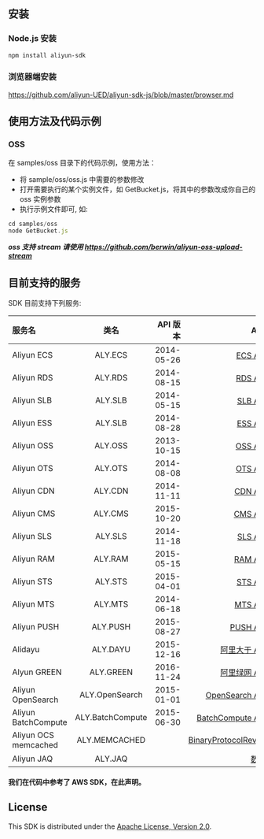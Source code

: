 ## 安装

### Node.js 安装

```sh
npm install aliyun-sdk
```

### 浏览器端安装

https://github.com/aliyun-UED/aliyun-sdk-js/blob/master/browser.md

## 使用方法及代码示例

### OSS
在 samples/oss 目录下的代码示例，使用方法：
 - 将 sample/oss/oss.js 中需要的参数修改
 - 打开需要执行的某个实例文件，如 GetBucket.js，将其中的参数改成你自己的 oss 实例参数
 - 执行示例文件即可, 如:

 ```javascript
 cd samples/oss
 node GetBucket.js
 ```

***oss 支持 stream 请使用 https://github.com/berwin/aliyun-oss-upload-stream***

## 目前支持的服务

SDK 目前支持下列服务:

| 服务名  | 类名  | API 版本 | API 文档
| :------------ |:---------------:| -----:| -----:|
| Aliyun ECS      | ALY.ECS | 2014-05-26 | [ECS API手册](http://aliyunecs.oss.aliyuncs.com/ECS-API-Reference%202014-05-26.pdf) |
| Aliyun RDS      | ALY.RDS | 2014-08-15 | [RDS API手册](http://imgs-storage.cdn.aliyuncs.com/help/rds/RDS-API-Reference.pdf) |
| Aliyun SLB      | ALY.SLB | 2014-05-15 | [SLB API手册](http://imgs-storage.cdn.aliyuncs.com/help/slb/SLB-API-Reference_2014-05-15.pdf) |
| Aliyun ESS      | ALY.SLB | 2014-08-28 | [ESS API手册](https://help.aliyun.com/product/25855.html) |
| Aliyun OSS      | ALY.OSS | 2013-10-15 | [OSS API手册](http://imgs-storage.cdn.aliyuncs.com/help/oss/oss%20api%2020140828.pdf) |
| Aliyun OTS      | ALY.OTS | 2014-08-08 | [OTS API手册](https://help.aliyun.com/document_detail/ots/APIReference) |
| Aliyun CDN      | ALY.CDN | 2014-11-11 | [CDN API手册](http://imgs-storage.cdn.aliyuncs.com/help/cdn/cdn%20open%20api%20v1.6.pdf) |
| Aliyun CMS      | ALY.CMS | 2015-10-20 | [CMS API手册](https://help.aliyun.com/document_detail/cms/API_References/New_Metric_OpenAPI_Reference.html?spm=5176.product8314972_cms.6.89.O1ENDP) |
| Aliyun SLS      | ALY.SLS | 2014-11-18 | [SLS API手册](https://help.aliyun.com/document_detail/29007.html) |
| Aliyun RAM      | ALY.RAM | 2015-05-15 | [RAM API手册](https://docs.aliyun.com/#/pub/ram) |
| Aliyun STS      | ALY.STS | 2015-04-01 | [STS API手册](http://docs.aliyun.com/#/pub/ram/sts-user-guide/intro) |
| Aliyun MTS      | ALY.MTS | 2014-06-18 | [MTS API手册](https://help.aliyun.com/document_detail/29212.html) |
| Aliyun PUSH      | ALY.PUSH | 2015-08-27 | [PUSH API手册](https://help.aliyun.com/document_detail/mobilepush/api-reference/openapi.html) |
| Alidayu      | ALY.DAYU | 2015-12-16 | [阿里大于 API手册](https://api.alidayu.com/doc2/apiList.htm) |
| Alyun GREEN      | ALY.GREEN | 2016-11-24 | [阿里绿网 API手册](https://help.aliyun.com/document_detail/28427.html) |
| Aliyun OpenSearch      | ALY.OpenSearch | 2015-01-01 | [OpenSearch API手册](http://docs.aliyun.com/#/opensearch/api-reference/terminology) |
| Aliyun BatchCompute      | ALY.BatchCompute | 2015-06-30 | [BatchCompute API手册](http://docs.aliyun.com/#/pub/batchcompute) |
| Aliyun OCS memcached      | ALY.MEMCACHED        | | [BinaryProtocolRevamped](https://code.google.com/p/memcached/wiki/BinaryProtocolRevamped) |
| Aliyun JAQ      | ALY.JAQ        | | [数控风险](https://help.aliyun.com/product/28308.html) |

#### 我们在代码中参考了 AWS SDK，在此声明。

## License

This SDK is distributed under the
[Apache License, Version 2.0](http://www.apache.org/licenses/LICENSE-2.0).
